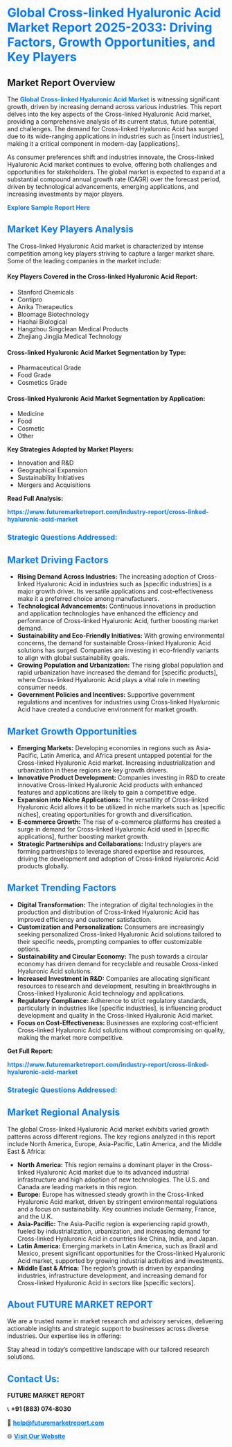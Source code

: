 <h1 style="color: #007BFF;">Global Cross-linked Hyaluronic Acid Market Report 2025-2033: Driving Factors, Growth Opportunities, and Key Players</h1>

<section id="overview">
<h2>Market Report Overview</h2>
<p>The <a href="https://www.futuremarketreport.com/industry-report/cross-linked-hyaluronic-acid-market" style="color: #007BFF; text-decoration: none;"><strong>Global Cross-linked Hyaluronic Acid Market</strong></a> is witnessing significant growth, driven by increasing demand across various industries. This report delves into the key aspects of the Cross-linked Hyaluronic Acid market, providing a comprehensive analysis of its current status, future potential, and challenges. The demand for Cross-linked Hyaluronic Acid has surged due to its wide-ranging applications in industries such as [insert industries], making it a critical component in modern-day [applications].</p>
<p>As consumer preferences shift and industries innovate, the Cross-linked Hyaluronic Acid market continues to evolve, offering both challenges and opportunities for stakeholders. The global market is expected to expand at a substantial compound annual growth rate (CAGR) over the forecast period, driven by technological advancements, emerging applications, and increasing investments by major players.</p>
</section>

<section id="overview">
<p><a href="https://www.futuremarketreport.com/request-sample/reportId=55308" style="color: #007BFF; text-decoration: none;"><strong>Explore Sample Report Here</strong></a></p>
</section>

<section id="key-players">
<h2 style="color: #007BFF;">Market Key Players Analysis</h2>
<p>The Cross-linked Hyaluronic Acid market is characterized by intense competition among key players striving to capture a larger market share. Some of the leading companies in the market include:</p>
<h4>Key Players Covered in the Cross-linked Hyaluronic Acid Report:</h4>
<ul><li>Stanford Chemicals</li><li>Contipro</li><li>Anika Therapeutics</li><li>Bloomage Biotechnology</li><li>Haohai Biological</li><li>Hangzhou Singclean Medical Products</li><li>Zhejiang Jingjia Medical Technology</li></ul>
<h4>Cross-linked Hyaluronic Acid Market Segmentation by Type:</h4>
<ul><li>Pharmaceutical Grade</li><li>Food Grade</li><li>Cosmetics Grade</li></ul>

<h4>Cross-linked Hyaluronic Acid Market Segmentation by Application:</h4>
<ul><li>Medicine</li><li>Food</li><li>Cosmetic</li><li>Other</li></ul>
<p><strong>Key Strategies Adopted by Market Players:</strong></p>
<ul>
<li>Innovation and R&D</li>
<li>Geographical Expansion</li>
<li>Sustainability Initiatives</li>
<li>Mergers and Acquisitions</li>
</ul>
</section>

<section>
<p><strong>Read Full Analysis: </strong></p><a href="https://www.futuremarketreport.com/industry-report/cross-linked-hyaluronic-acid-market" style="color: #007BFF; text-decoration: none;"><strong>https://www.futuremarketreport.com/industry-report/cross-linked-hyaluronic-acid-market</strong></a>
<h3 style="color: #007BFF;">Strategic Questions Addressed:</h3>
</section>

<section id="driving-factors">
<h2 style="color: #007BFF;">Market Driving Factors</h2>
<ul>
<li><strong>Rising Demand Across Industries:</strong> The increasing adoption of Cross-linked Hyaluronic Acid in industries such as [specific industries] is a major growth driver. Its versatile applications and cost-effectiveness make it a preferred choice among manufacturers.</li>
<li><strong>Technological Advancements:</strong> Continuous innovations in production and application technologies have enhanced the efficiency and performance of Cross-linked Hyaluronic Acid, further boosting market demand.</li>
<li><strong>Sustainability and Eco-Friendly Initiatives:</strong> With growing environmental concerns, the demand for sustainable Cross-linked Hyaluronic Acid solutions has surged. Companies are investing in eco-friendly variants to align with global sustainability goals.</li>
<li><strong>Growing Population and Urbanization:</strong> The rising global population and rapid urbanization have increased the demand for [specific products], where Cross-linked Hyaluronic Acid plays a vital role in meeting consumer needs.</li>
<li><strong>Government Policies and Incentives:</strong> Supportive government regulations and incentives for industries using Cross-linked Hyaluronic Acid have created a conducive environment for market growth.</li>
</ul>
</section>

<section id="growth-opportunities">
<h2 style="color: #007BFF;">Market Growth Opportunities</h2>
<ul>
<li><strong>Emerging Markets:</strong> Developing economies in regions such as Asia-Pacific, Latin America, and Africa present untapped potential for the Cross-linked Hyaluronic Acid market. Increasing industrialization and urbanization in these regions are key growth drivers.</li>
<li><strong>Innovative Product Development:</strong> Companies investing in R&D to create innovative Cross-linked Hyaluronic Acid products with enhanced features and applications are likely to gain a competitive edge.</li>
<li><strong>Expansion into Niche Applications:</strong> The versatility of Cross-linked Hyaluronic Acid allows it to be utilized in niche markets such as [specific niches], creating opportunities for growth and diversification.</li>
<li><strong>E-commerce Growth:</strong> The rise of e-commerce platforms has created a surge in demand for Cross-linked Hyaluronic Acid used in [specific applications], further boosting market growth.</li>
<li><strong>Strategic Partnerships and Collaborations:</strong> Industry players are forming partnerships to leverage shared expertise and resources, driving the development and adoption of Cross-linked Hyaluronic Acid products globally.</li>
</ul>
</section>

<section id="trending-factors">
<h2 style="color: #007BFF;">Market Trending Factors</h2>
<ul>
<li><strong>Digital Transformation:</strong> The integration of digital technologies in the production and distribution of Cross-linked Hyaluronic Acid has improved efficiency and customer satisfaction.</li>
<li><strong>Customization and Personalization:</strong> Consumers are increasingly seeking personalized Cross-linked Hyaluronic Acid solutions tailored to their specific needs, prompting companies to offer customizable options.</li>
<li><strong>Sustainability and Circular Economy:</strong> The push towards a circular economy has driven demand for recyclable and reusable Cross-linked Hyaluronic Acid solutions.</li>
<li><strong>Increased Investment in R&D:</strong> Companies are allocating significant resources to research and development, resulting in breakthroughs in Cross-linked Hyaluronic Acid technology and applications.</li>
<li><strong>Regulatory Compliance:</strong> Adherence to strict regulatory standards, particularly in industries like [specific industries], is influencing product development and quality in the Cross-linked Hyaluronic Acid market.</li>
<li><strong>Focus on Cost-Effectiveness:</strong> Businesses are exploring cost-efficient Cross-linked Hyaluronic Acid solutions without compromising on quality, making the market more competitive.</li>
</ul>
</section>

<section>
<p><strong>Get Full Report: </strong></p><a href="https://www.futuremarketreport.com/industry-report/cross-linked-hyaluronic-acid-market" style="color: #007BFF; text-decoration: none;"><strong>https://www.futuremarketreport.com/industry-report/cross-linked-hyaluronic-acid-market</strong></a>
<h3 style="color: #007BFF;">Strategic Questions Addressed:</h3>
</section>


<section id="regional-analysis">
<h2 style="color: #007BFF;">Market Regional Analysis</h2>
<p>The global Cross-linked Hyaluronic Acid market exhibits varied growth patterns across different regions. The key regions analyzed in this report include North America, Europe, Asia-Pacific, Latin America, and the Middle East & Africa:</p>
<ul>
<li><strong>North America:</strong> This region remains a dominant player in the Cross-linked Hyaluronic Acid market due to its advanced industrial infrastructure and high adoption of new technologies. The U.S. and Canada are leading markets in this region.</li>
<li><strong>Europe:</strong> Europe has witnessed steady growth in the Cross-linked Hyaluronic Acid market, driven by stringent environmental regulations and a focus on sustainability. Key countries include Germany, France, and the U.K.</li>
<li><strong>Asia-Pacific:</strong> The Asia-Pacific region is experiencing rapid growth, fueled by industrialization, urbanization, and increasing demand for Cross-linked Hyaluronic Acid in countries like China, India, and Japan.</li>
<li><strong>Latin America:</strong> Emerging markets in Latin America, such as Brazil and Mexico, present significant opportunities for the Cross-linked Hyaluronic Acid market, supported by growing industrial activities and investments.</li>
<li><strong>Middle East & Africa:</strong> The region’s growth is driven by expanding industries, infrastructure development, and increasing demand for Cross-linked Hyaluronic Acid in sectors like [specific sectors].</li>
</ul>
</section>

<footer>
<h2 style="color: #007BFF;">About FUTURE MARKET REPORT</h2>
<p>We are a trusted name in market research and advisory services, delivering actionable insights and strategic support to businesses across diverse industries. Our expertise lies in offering:</p>

<p>Stay ahead in today’s competitive landscape with our tailored research solutions.</p>

<h2 style="color: #007BFF;">Contact Us:</h2>
<p><strong>FUTURE MARKET REPORT</strong></p>
<p>📞 <strong>+91 (883) 074-8030</strong></p>
<p>📧 <strong><a href="mailto:help@futuremarketreport.com" style="color: #007BFF;">help@futuremarketreport.com</a></strong></p>
<p>🌐 <strong><a href="https://www.futuremarketreport.com/" style="color: #007BFF;">Visit Our Website</a></strong></p>
</footer>